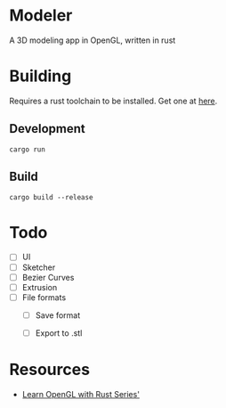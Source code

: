 # Modeler

A 3D modeling app in OpenGL, written in rust

# Building

Requires a rust toolchain to be installed. Get one at [here](https://rustup.rs/).

## Development
`cargo run`

## Build
`cargo build --release`

# Todo
- [ ] UI
- [ ] Sketcher
- [ ] Bezier Curves
- [ ] Extrusion
- [ ] File formats
    - [ ] Save format
    - [ ] Export to .stl


# Resources
- [Learn OpenGL with Rust Series'](https://dev.to/samkevich/learn-opengl-with-rust-creating-a-window-1792)
